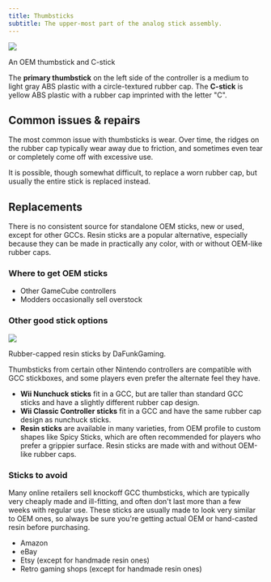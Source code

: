 ```yaml
---
title: Thumbsticks
subtitle: The upper-most part of the analog stick assembly.
---
```


<aside>
  <a href="/compendium/sticks/images/oem-thumbsticks.jpg">
    <img src="/compendium/sticks/images/oem-thumbsticks-thumb.jpg">
  </a>
  <p>An OEM thumbstick and C-stick</p>
</aside>

The **primary thumbstick** on the left side of the controller is a medium to light gray ABS plastic with a circle-textured rubber cap. The **C-stick** is yellow ABS plastic with a rubber cap imprinted with the letter "C".

## Common issues & repairs

The most common issue with thumbsticks is wear. Over time, the ridges on the rubber cap typically wear away due to friction, and sometimes even tear or completely come off with excessive use.

It is possible, though somewhat difficult, to replace a worn rubber cap, but usually the entire stick is replaced instead.

## Replacements

There is no consistent source for standalone OEM sticks, new or used, except for other GCCs. Resin sticks are a popular alternative, especially because they can be made in practically any color, with or without OEM-like rubber caps.

### Where to get OEM sticks

- Other GameCube controllers
- Modders occasionally sell overstock

### Other good stick options

<aside>
  <a href="/compendium/sticks/images/dafunk-sticks.jpg">
    <img src="/compendium/sticks/images/dafunk-sticks-thumb.jpg">
  </a>
  <p>Rubber-capped resin sticks by DaFunkGaming.</p>
</aside>

Thumbsticks from certain other Nintendo controllers are compatible with GCC stickboxes, and some players even prefer the alternate feel they have.

- **Wii Nunchuck sticks** fit in a GCC, but are taller than standard GCC sticks and have a slightly different rubber cap design.
- **Wii Classic Controller sticks** fit in a GCC and have the same rubber cap design as nunchuck sticks.
- **Resin sticks** are available in many varieties, from OEM profile to custom shapes like Spicy Sticks, which are often recommended for players who prefer a grippier surface. Resin sticks are made with and without OEM-like rubber caps.

### Sticks to avoid

Many online retailers sell knockoff GCC thumbsticks, which are typically very cheaply made and ill-fitting, and often don't last more than a few weeks with regular use. These sticks are usually made to look very similar to OEM ones, so always be sure you're getting actual OEM or hand-casted resin before purchasing.

- Amazon
- eBay
- Etsy (except for handmade resin ones)
- Retro gaming shops (except for handmade resin ones)
